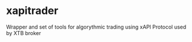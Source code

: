 # xapitrader
Wrapper and set of tools for algorythmic trading using xAPI Protocol used by XTB broker
